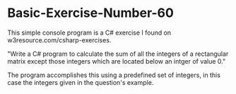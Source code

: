 # Basic-Exercise-Number-60
This simple console program is a C# exercise I found on w3resource.com/csharp-exercises.

"Write a C# program to calculate the sum of all the integers of a rectangular matrix except those integers which are located below an intger of value 0."

The program accomplishes this using a predefined set of integers, in this case the integers given in the question's example.
